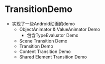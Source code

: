 # TransitionDemo
 * 实现了一些Android动画的demo
   * ObjectAnimator & ValueAnimator Demo
     * 包含TypeEvaluator Demo
   * Scene Transition Demo
   * Transition Demo
   * Content Transition Demo
   * Shared Element Transition Demo
